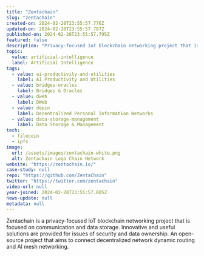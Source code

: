 ```yaml
---
title: "Zentachain"
slug: "zentachain"
created-on: 2024-02-28T23:55:57.776Z
updated-on: 2024-02-28T23:55:57.787Z
published-on: 2024-02-28T23:55:57.795Z
featured: false
description: "Privacy-focused IoT blockchain networking project that is focused on communication and data storage."
topic:
  value: artificial-intelligence
  label: Artificial Intelligence
tags:
  - value: ai-productivity-and-utilities
    label: AI Productivity and Utilities
  - value: bridges-oracles
    label: Bridges & Oracles
  - value: dweb
    label: DWeb
  - value: depin
    label: Decentralized Personal Information Networks
  - value: data-storage-management
    label: Data Storage & Management
tech:
  - filecoin
  - ipfs
image:
  url: /assets/images/zentachain-white.png
  alt: Zentachain Logo Chain Network
website: "https://zentachain.io/"
case-study: null
repo: "https://github.com/ZentaChain"
twitter: "https://twitter.com/zentachain"
video-url: null
year-joined: 2024-02-28T23:55:57.805Z
news-update: null
metadata: null
---
```


Zentachain is a privacy-focused IoT blockchain networking project that is focused on communication and data storage. Innovative and useful solutions are provided for issues of security and data ownership. An open-source project that aims to connect decentralized network dynamic routing and AI mesh networking.
